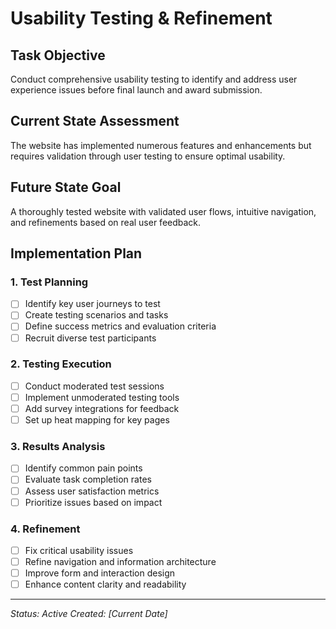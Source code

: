 # Usability Testing & Refinement

## Task Objective
Conduct comprehensive usability testing to identify and address user experience issues before final launch and award submission.

## Current State Assessment
The website has implemented numerous features and enhancements but requires validation through user testing to ensure optimal usability.

## Future State Goal
A thoroughly tested website with validated user flows, intuitive navigation, and refinements based on real user feedback.

## Implementation Plan

### 1. Test Planning
- [ ] Identify key user journeys to test
- [ ] Create testing scenarios and tasks
- [ ] Define success metrics and evaluation criteria
- [ ] Recruit diverse test participants

### 2. Testing Execution
- [ ] Conduct moderated test sessions
- [ ] Implement unmoderated testing tools
- [ ] Add survey integrations for feedback
- [ ] Set up heat mapping for key pages

### 3. Results Analysis
- [ ] Identify common pain points
- [ ] Evaluate task completion rates
- [ ] Assess user satisfaction metrics
- [ ] Prioritize issues based on impact

### 4. Refinement
- [ ] Fix critical usability issues
- [ ] Refine navigation and information architecture
- [ ] Improve form and interaction design
- [ ] Enhance content clarity and readability

---

*Status: Active*
*Created: [Current Date]* 